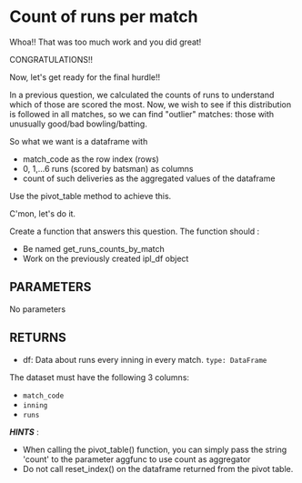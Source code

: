 # Count of runs per match

Whoa!! That was too much work and you did great!

CONGRATULATIONS!!

Now, let's get ready for the final hurdle!!

In a previous question, we calculated the counts of runs to understand which of those are scored the most. Now, we wish to see if this distribution is followed in all matches, so we can find "outlier" matches: those with unusually good/bad bowling/batting.

So what we want is a dataframe with
* match_code as the row index (rows)
* 0, 1,...6 runs (scored by batsman) as columns
* count of such deliveries as the aggregated values of the dataframe

Use the pivot_table method to achieve this.

C'mon, let's do it.

Create a function that answers this question.
The function should :

* Be named get_runs_counts_by_match
* Work on the previously created ipl_df object

## PARAMETERS 
No parameters

## RETURNS
- df: Data about runs every inning in every match. `type: DataFrame`

The dataset must have the following 3 columns:
- `match_code`
- `inning`
- `runs`

_**HINTS**_ : 

* When calling the pivot_table() function, you can simply pass the string 'count' to the parameter aggfunc to use count as aggregator
* Do not call reset_index() on the dataframe returned from the pivot table.
